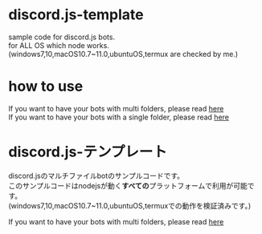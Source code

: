 # discord.js-template
sample code for discord.js bots.  
for ALL OS which node works.  
(windows7,10,macOS10.7~11.0,ubuntuOS,termux are checked by me.)
# how to use
If you want to have your bots with multi folders, please read [here](https.com/Googlefan256/discord.js-template/multi/README.md)  
If you want to have your bots with a single folder, please read [here](https.com/Googlefan256/discord.js-template/single/README.md)  
# discord.js-テンプレート
discord.jsのマルチファイルbotのサンプルコードです。  
このサンプルコードはnodejsが動く**すべての**プラットフォームで利用が可能です。  
(windows7,10,macOS10.7~11.0,ubuntuOS,termuxでの動作を検証済みです。)

If you want to have your bots with multi folders, please read [here](https.com/Googlefan256/discord.js-template/blob/main/multi/README.md)  
